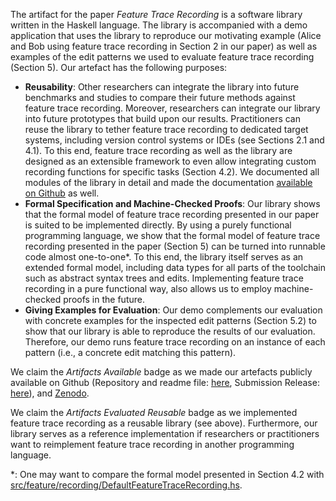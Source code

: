 ﻿The artifact for the paper _Feature Trace Recording_ is a software library written in the Haskell language.
The library is accompanied with a demo application that uses the library to reproduce our motivating example (Alice and Bob using feature trace recording in Section 2 in our paper) as well as examples of the edit patterns we used to evaluate feature trace recording (Section 5).
Our artefact has the following purposes:
- **Reusability**: Other researchers can integrate the library into future benchmarks and studies to compare their future methods against feature trace recording.
Moreover, researchers can integrate our library into future prototypes that build upon our results.
Practitioners can reuse the library to tether feature trace recording to dedicated target systems, including version control systems or IDEs (see Sections 2.1 and 4.1).
To this end, feature trace recording as well as the library are designed as an extensible framework to even allow integrating custom recording functions for specific tasks (Section 4.2).
We documented all modules of the library in detail and made the documentation [available on Github][documentation] as well.
- **Formal Specification and Machine-Checked Proofs**: Our library shows that the formal model of feature trace recording presented in our paper is suited to be implemented directly.
By using a purely functional programming language, we show that the formal model of feature trace recording presented in the paper (Section 5) can be turned into runnable code almost one-to-one*.
To this end, the library itself serves as an extended formal model, including data types for all parts of the toolchain such as abstract syntax trees and edits.
Implementing feature trace recording in a pure functional way, also allows us to employ machine-checked proofs in the future.
- **Giving Examples for Evaluation**: Our demo complements our evaluation with concrete examples for the inspected edit patterns (Section 5.2) to show that our library is able to reproduce the results of our evaluation.
Therefore, our demo runs feature trace recording on an instance of each pattern (i.e., a concrete edit matching this pattern).

We claim the _Artifacts Available_ badge as we made our artefacts publicly available on Github (Repository and readme file: [here][ftrgithub], Submission Release: [here][ftrrelease]), and [Zenodo][ftrzenodo].

We claim the _Artifacts Evaluated Reusable_ badge as we implemented feature trace recording as a reusable library (see above).
Furthermore, our library serves as a reference implementation if researchers or practitioners want to reimplement feature trace recording in another programming language.

*: One may want to compare the formal model presented in Section 4.2 with [src/feature/recording/DefaultFeatureTraceRecording.hs](https://github.com/pmbittner/FeatureTraceRecording/blob/esecfse21/src/feature/recording/DefaultFeatureTraceRecording.hs).

[ftrgithub]: https://github.com/pmbittner/FeatureTraceRecording/tree/esecfse21
[ftrrelease]: https://github.com/pmbittner/FeatureTraceRecording/releases/tag/ArtefactSubmission
[ftrzenodo]: https://doi.org/10.5281/zenodo.4900683 
[documentation]: https://pmbittner.github.io/FeatureTraceRecording/